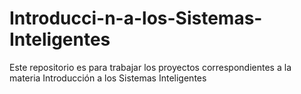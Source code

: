 Introducci-n-a-los-Sistemas-Inteligentes
========================================

Este repositorio es para trabajar los proyectos correspondientes a la materia Introducción a los Sistemas Inteligentes

